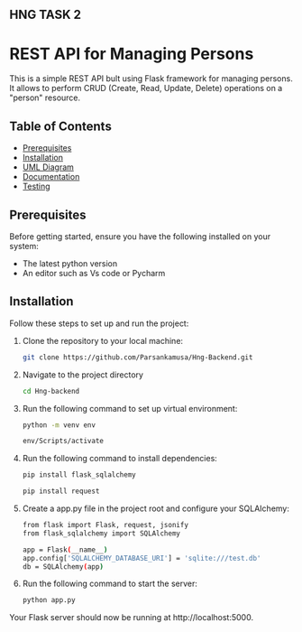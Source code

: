 ## HNG TASK 2
# REST API for Managing Persons

This is a simple REST API bult using Flask framework for managing persons. It allows to perform CRUD (Create, Read, Update, Delete) operations on a "person" resource.

## Table of Contents
- [Prerequisites](#prerequisites)
- [Installation](#installation)
- [UML Diagram](#database-modeling-)
- [Documentation](#documentation-)
- [Testing](#testing-)

## Prerequisites
Before getting started, ensure you have the following installed on your system:
- The latest python version
- An editor such as Vs code or Pycharm

## Installation
Follow these steps to set up and run the project:

1. Clone the repository to your local machine:
   ```bash
   git clone https://github.com/Parsankamusa/Hng-Backend.git
   ```
   
2. Navigate to the project directory 
   ```bash
   cd Hng-backend
   ```
3. Run the following command to set up virtual environment:
   ```bash
   python -m venv env
   ```
   ```bash
   env/Scripts/activate
   ```
4. Run the following command to install dependencies:
   ```bash
   pip install flask_sqlalchemy
   ```
   ```bash
   pip install request
   ```
4. Create a app.py  file in the project root and configure your SQLAIchemy:
   ```bash
   from flask import Flask, request, jsonify
   from flask_sqlalchemy import SQLAlchemy

   app = Flask(__name__)
   app.config['SQLALCHEMY_DATABASE_URI'] = 'sqlite:///test.db' 
   db = SQLAlchemy(app)
   ```

5. Run the following command to start the server:
   ```bash
   python app.py
   ```

Your Flask server should now be running at http://localhost:5000.
